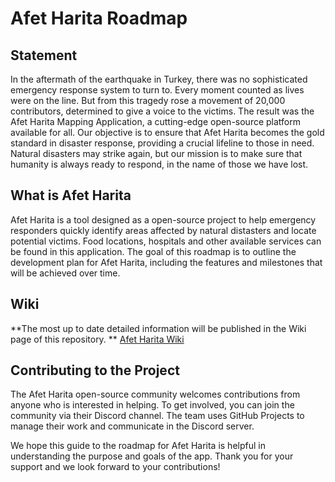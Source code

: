 # Afet Harita Roadmap

## Statement

In the aftermath of the earthquake in Turkey, there was no sophisticated emergency response system to turn to. Every moment counted as lives were on the line. But from this tragedy rose a movement of 20,000 contributors, determined to give a voice to the victims. The result was the Afet Harita Mapping Application, a cutting-edge open-source platform available for all. Our objective is to ensure that Afet Harita becomes the gold standard in disaster response, providing a crucial lifeline to those in need. Natural disasters may strike again, but our mission is to make sure that humanity is always ready to respond, in the name of those we have lost.

## What is Afet Harita
Afet Harita is a tool designed as a open-source project to help emergency responders quickly identify areas affected by natural distasters and locate potential victims. Food locations, hospitals and other available services can be found in this application. The goal of this roadmap is to outline the development plan for Afet Harita, including the features and milestones that will be achieved over time.

## Wiki
**The most up to date detailed information will be published in the Wiki page of this repository. **
[Afet Harita Wiki](https://github.com/acikkaynak/afetharita-roadmap/wiki/1_Afet-Harita-Wiki)

## Contributing to the Project

The Afet Harita open-source community welcomes contributions from anyone who is interested in helping. To get involved, you can join the community via their Discord channel. The team uses GitHub Projects to manage their work and communicate in the Discord server.

We hope this guide to the roadmap for Afet Harita is helpful in understanding the purpose and goals of the app. Thank you for your support and we look forward to your contributions!
